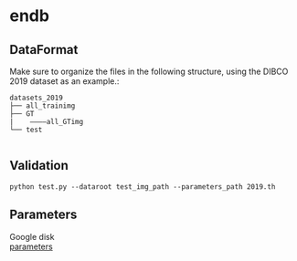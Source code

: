 # endb

## DataFormat
Make sure to organize the files in the following structure, using the DIBCO 2019 dataset as an example.:
```
datasets_2019
├── all_trainimg
├── GT
|    ————all_GTimg
└── test
    
```

## Validation
```
python test.py --dataroot test_img_path --parameters_path 2019.th
```

## Parameters
Google disk<br>[parameters](https://drive.google.com/drive/folders/1diJltgrf11xq-5SNtz5xiFUwxql0B4DZ?usp=drive_link)
